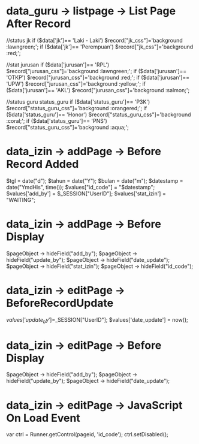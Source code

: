 # data_guru -> listpage -> List Page After Record
//status jk
if ($data['jk']== 'Laki - Laki')
$record["jk_css"]='background :lawngreen;';
if ($data['jk']== 'Perempuan')
$record["jk_css"]='background :red;'; 

//stat jurusan
if ($data['jurusan']== 'RPL')
$record["jurusan_css"]='background :lawngreen;';
if ($data['jurusan']== 'OTKP')
$record["jurusan_css"]='background :red;';
if ($data['jurusan']== 'UPW')
$record["jurusan_css"]='background :yellow;';
if ($data['jurusan']== 'AKL')
$record["jurusan_css"]='background :salmon;';

//status guru status_guru
if ($data['status_guru']== 'P3K')
$record["status_guru_css"]='background :orangered;';
if ($data['status_guru']== 'Honor')
$record["status_guru_css"]='background :coral;';
if ($data['status_guru']== 'PNS')
$record["status_guru_css"]='background :aqua;';

# data_izin -> addPage -> Before Record Added
$tgl = date("d");
$tahun = date("Y");
$bulan = date("m");
$datestamp = date("YmdHis", time());
$values["id_code"] = "$datestamp";
$values['add_by'] = $_SESSION["UserID"];
$values['stat_izin'] = "WAITING";

# data_izin -> addPage -> Before Display
$pageObject -> hideField("add_by");
$pageObject -> hideField("update_by");
$pageObject -> hideField("date_update");
$pageObject -> hideField("stat_izin");
$pageObject -> hideField("id_code");

# data_izin -> editPage -> BeforeRecordUpdate
$values['update_by'] =$_SESSION["UserID"];
$values['date_update'] = now();

# data_izin -> editPage -> Before Display
$pageObject -> hideField("add_by");
$pageObject -> hideField("update_by");
$pageObject -> hideField("date_update");

# data_izin -> editPage -> JavaScript On Load Event
var ctrl = Runner.getControl(pageid, 'id_code');
ctrl.setDisabled();
